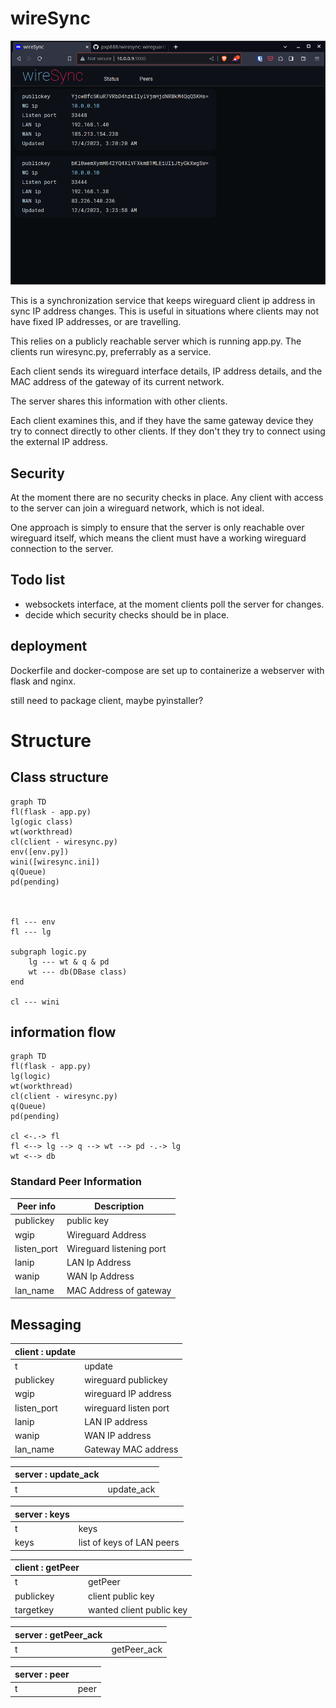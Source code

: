 # wireSync

![Screenshot](assets/images/screen1.png)


This is a synchronization service that keeps wireguard client ip address in sync IP address changes.  This is useful in situations where clients may not have fixed IP addresses, or are travelling.  


This relies on a publicly reachable server which is running app.py.  The clients run wiresync.py, preferrably as a service.  

Each client sends its wireguard interface details, IP address details, and the MAC address of the gateway of its current network.  

The server shares this information with other clients.  

Each client examines this, and if they have the same gateway device they try to connect directly to other clients.  If they don't they try to connect using the external IP address.  

## Security

At the moment there are no security checks in place.  Any client with access to the server can join a wireguard network, which is not ideal.  

One approach is simply to ensure that the server is only reachable over wireguard itself, which means the client must have a working wireguard connection to the server.  


## Todo list

* websockets interface, at the moment clients poll the server for changes.
* decide which security checks should be in place. 

## deployment
Dockerfile and docker-compose are set up to containerize a webserver with flask and nginx.  

still need to package client, maybe pyinstaller?  

# Structure



## Class structure


```mermaid
graph TD
fl(flask - app.py)
lg(ogic class)
wt(workthread)
cl(client - wiresync.py)
env([env.py])
wini([wiresync.ini])
q(Queue)
pd(pending)



fl --- env
fl --- lg

subgraph logic.py
    lg --- wt & q & pd
    wt --- db(DBase class)
end

cl --- wini

```


## information flow
```mermaid
graph TD
fl(flask - app.py)
lg(logic)
wt(workthread)
cl(client - wiresync.py)
q(Queue)
pd(pending)

cl <-.-> fl
fl <--> lg --> q --> wt --> pd -.-> lg
wt <--> db
```


### Standard Peer Information

|Peer info|Description|
|-|-|
|publickey|public key
|wgip|Wireguard Address
|listen_port| Wireguard listening port
|lanip|LAN Ip Address
|wanip|WAN Ip Address
|lan_name|MAC Address of gateway


## Messaging

|__client : update__||
|-|-|
|t|update|
|publickey| wireguard publickey
|wgip| wireguard IP address
|listen_port| wireguard listen port
|lanip| LAN IP address
|wanip| WAN IP address
|lan_name| Gateway MAC address



|__server : update_ack__||
|-|-|
|t|update_ack|


|__server : keys__||
|-|-|
|t|keys|
|keys|list of keys of LAN peers


|__client : getPeer__||
|-|-|
|t|getPeer|
|publickey|client public key
|targetkey|wanted client public key

|__server : getPeer_ack__||
|-|-|
|t|getPeer_ack|


|__server : peer__||
|-|-|
|t|peer|

